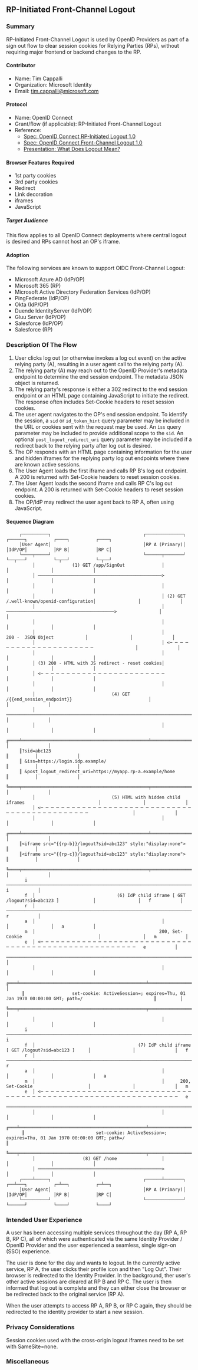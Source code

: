 ## RP-Initiated Front-Channel Logout 

### Summary

RP-Initiated Front-Channel Logout is used by OpenID Providers as part of a sign out flow to clear session cookies for Relying Parties (RPs), without requiring major frontend or backend changes to the RP.

#### Contributor 
- Name: Tim Cappalli
- Organization: Microsoft Identity
- Email: tim.cappalli@microsoft.com

#### Protocol
- Name: OpenID Connect
- Grant/flow (if applicable): RP-Initiated Front-Channel Logout
- Reference: 
  - [Spec: OpenID Connect RP-Initiated Logout 1.0](https://openid.net/specs/openid-connect-rpinitiated-1_0.html)
  - [Spec: OpenID Connect Front-Channel Logout 1.0](https://openid.net/specs/openid-connect-frontchannel-1_0.html)
  - [Presentation: What Does Logout Mean?](https://self-issued.info/presentations/What_Does_Logout_Mean_Presentation.pdf)

#### Browser Features Required
- 1st party cookies
- 3rd party cookies
- Redirect
- Link decoration
- iframes
- JavaScript

##### Target Audience

This flow applies to all OpenID Connect deployments where central logout is desired and RPs cannot host an OP's iframe.

#### Adoption

The following services are known to support OIDC Front-Channel Logout:
* Microsoft Azure AD (IdP/OP)
* Microsoft 365 (RP)
* Microsoft Active Directory Federation Services (IdP/OP)
* PingFederate (IdP/OP)
* Okta (IdP/OP)
* Duende IdentityServer (IdP/OP)
* Gluu Server (IdP/OP)
* Salesforce (IdP/OP)
* Salesforce (RP)


### Description Of The Flow

1. User clicks log out (or otherwise invokes a log out event) on the active relying party (A), resulting in a user agent call to the relying party (A).
2. The relying party (A) may reach out to the OpenID Provider's metadata endpoint to determine the end session endpoint. The metadata JSON object is returned.
3. The relying party's response is either a 302 redirect to the end session endpoint or an HTML page containing JavaScript to initiate the redirect. The response often includes Set-Cookie headers to reset session cookies.
4. The user agent navigates to the OP's end session endpoint. To identify the session, a `sid` or `id_token_hint` query parameter may be included in the URL or cookies sent with the request may be used. An `iss` query parameter may be included to provide additional scope to the `sid`. An optional `post_logout_redirect_uri` query parameter may be included if a redirect back to the relying party after log out is desired.
5. The OP responds with an HTML page containing information for the user and hidden iframes for the replying party log out endpoints where there are known active sessions.
6. The User Agent loads the first iframe and calls RP B's log out endpoint. A 200 is returned with Set-Cookie headers to reset session cookies.
7. The User Agent loads the second iframe and calls RP C's log out endpoint. A 200 is returned with Set-Cookie headers to reset session cookies.
8. The OP/IdP may redirect the user agent back to RP A, often using JavaScript.

#### Sequence Diagram

```
     ┌──────────┐                                   ┌──────────────┐                               ┌──────┐          ┌────┐          ┌────┐   
     │User Agent│                                   │RP A (Primary)│                               │IdP/OP│          │RP B│          │RP C│   
     └────┬─────┘                                   └──────┬───────┘                               └──┬───┘          └─┬──┘          └─┬──┘   
          │              (1) GET /app/SignOut              │                                          │                │               │      
          │ ───────────────────────────────────────────────>                                          │                │               │      
          │                                                │                                          │                │               │      
          │                                                │ (2) GET /.well-known/openid-configuration│                │               │      
          │                                                │ ─────────────────────────────────────────>                │               │      
          │                                                │                                          │                │               │      
          │                                                │            200 -  JSON Object            │                │               │      
          │                                                │ <─ ─ ─ ─ ─ ─ ─ ─ ─ ─ ─ ─ ─ ─ ─ ─ ─ ─ ─ ─ ─                │               │      
          │                                                │                                          │                │               │      
          │ (3) 200 - HTML with JS redirect - reset cookies│                                          │                │               │      
          │ <─ ─ ─ ─ ─ ─ ─ ─ ─ ─ ─ ─ ─ ─ ─ ─ ─ ─ ─ ─ ─ ─ ─ ─                                          │                │               │      
          │                                                │                                          │                │               │      
          │                             (4) GET /{{end_session_endpoint}}                             │                │               │      
          │ ──────────────────────────────────────────────────────────────────────────────────────────>                │               │      
          │                                                │                                          │                │               │      
     ╔════╧════════════════════════════════════════════════╧══════════════════════════════════════════╧═════╗          │               │      
     ║?sid=abc123                                                                                           ║          │               │      
     ║ &iss=https://login.idp.example/                                                                      ║          │               │      
     ║ &post_logout_redirect_uri=https://myapp.rp-a.example/home                                            ║          │               │      
     ╚════╤════════════════════════════════════════════════╤══════════════════════════════════════════╤═════╝          │               │      
          │                             (5) HTML with hidden child iframes                            │                │               │      
          │ <─ ─ ─ ─ ─ ─ ─ ─ ─ ─ ─ ─ ─ ─ ─ ─ ─ ─ ─ ─ ─ ─ ─ ─ ─ ─ ─ ─ ─ ─ ─ ─ ─ ─ ─ ─ ─ ─ ─ ─ ─ ─ ─ ─ ─                 │               │      
          │                                                │                                          │                │               │      
     ╔════╧════════════════════════════════════════════════╧══════════════════════════════════════════╧═════╗          │               │      
     ║<iframe src="{{rp-b}}/logout?sid=abc123" style:"display:none">                                        ║          │               │      
     ║<iframe src="{{rp-c}}/logout?sid=abc123" style:"display:none">                                        ║          │               │      
     ╚════╤════════════════════════════════════════════════╤══════════════════════════════════════════╤═════╝          │               │      
       i  ───────────────────────────────────────────────────────────────────────────────────────────────────────────────  i           │      
       f  │                               (6) IdP child iframe [ GET /logout?sid=abc123 ]             │                │   f           │      
       r  │ ───────────────────────────────────────────────────────────────────────────────────────────────────────────>   r           │      
       a  │                                                │                                          │                │   a           │      
       m  │                                               200, Set-Cookie                             │                │   m           │      
       e  │ <─ ─ ─ ─ ─ ─ ─ ─ ─ ─ ─ ─ ─ ─ ─ ─ ─ ─ ─ ─ ─ ─ ─ ─ ─ ─ ─ ─ ─ ─ ─ ─ ─ ─ ─ ─ ─ ─ ─ ─ ─ ─ ─ ─ ─ ─ ─ ─ ─ ─ ─ ─ ─ ─   e           │      
          ───────────────────────────────────────────────────────────────────────────────────────────────────────────────              │      
          │                                                │                                          │                │               │      
      ╔═══╧════════════════════════════════════════════════╧══════════════════════════════════════════╧════════════════╧═════╗         │      
      ║                  set-cookie: ActiveSession=; expires=Thu, 01 Jan 1970 00:00:00 GMT; path=/                           ║         │      
      ╚═══╤════════════════════════════════════════════════╤══════════════════════════════════════════╤════════════════╤═════╝         │      
          │                                                │                                          │                │               │      
       i  ───────────────────────────────────────────────────────────────────────────────────────────────────────────────────────────────  i  
       f  │                                       (7) IdP child iframe [ GET /logout?sid=abc123 ]     │                │               │   f  
       r  │ ───────────────────────────────────────────────────────────────────────────────────────────────────────────────────────────>   r  
       a  │                                                │                                          │                │               │   a  
       m  │                                                │      200, Set-Cookie                     │                │               │   m  
       e  │ <─ ─ ─ ─ ─ ─ ─ ─ ─ ─ ─ ─ ─ ─ ─ ─ ─ ─ ─ ─ ─ ─ ─ ─ ─ ─ ─ ─ ─ ─ ─ ─ ─ ─ ─ ─ ─ ─ ─ ─ ─ ─ ─ ─ ─ ─ ─ ─ ─ ─ ─ ─ ─ ─ ─ ─ ─ ─ ─ ─ ─ ─   e  
          ───────────────────────────────────────────────────────────────────────────────────────────────────────────────────────────────     
          │                                                │                                          │                │               │      
      ╔═══╧════════════════════════════════════════════════╧══════════════════════════════════════════╧════════════════╧═══════════════╧═════╗
      ║                           set-cookie: ActiveSession=; expires=Thu, 01 Jan 1970 00:00:00 GMT; path=/                                  ║
      ╚═══╤════════════════════════════════════════════════╤══════════════════════════════════════════╤════════════════╤═══════════════╤═════╝
          │                  (8) GET /home                 │                                          │                │               │      
          │ ───────────────────────────────────────────────>                                          │                │               │      
     ┌────┴─────┐                                   ┌──────┴───────┐                               ┌──┴───┐          ┌─┴──┐          ┌─┴──┐   
     │User Agent│                                   │RP A (Primary)│                               │IdP/OP│          │RP B│          │RP C│   
     └──────────┘                                   └──────────────┘                               └──────┘          └────┘          └────┘   
```


### Intended User Experience

A user has been accessing multiple services throughout the day (RP A, RP B, RP C), all of which were authenticated via the same Identity Provider / OpenID Provider and the user experienced a seamless, single sign-on (SSO) experience.

The user is done for the day and wants to logout. In the currently active service, RP A, the user clicks their profile icon and then "Log Out". Their browser is redirected to the Identity Provider. In the background, ther user's other active sessions are cleared at RP B and RP C. The user is then informed that log out is complete and they  can either close the browser or be redirected back to the original service (RP A).

When the user attempts to access RP A, RP B, or RP C again, they should be redirected to the identity provider to start a new session.

### Privacy Considerations
Session cookies used with the cross-origin logout iframes need to be set with SameSite=none.

### Miscellaneous